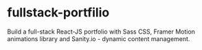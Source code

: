 # fullstack-portfilio
Build a full-stack React-JS portfolio with Sass CSS, Framer Motion animations library and Sanity.io - dynamic content management.
